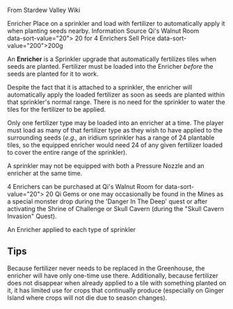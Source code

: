 From Stardew Valley Wiki

Enricher Place on a sprinkler and load with fertilizer to automatically apply it when planting seeds nearby. Information Source Qi's Walnut Room  
data-sort-value="20"&gt; 20 for 4 Enrichers Sell Price data-sort-value="200"&gt;200g

An **Enricher** is a Sprinkler upgrade that automatically fertilizes tiles when seeds are planted. Fertilizer must be loaded into the Enricher *before* the seeds are planted for it to work.

Despite the fact that it is attached to a sprinkler, the enricher will automatically apply the loaded fertilizer as soon as seeds are planted within that sprinkler's normal range. There is no need for the sprinkler to water the tiles for the fertilizer to be applied.

Only one fertilizer type may be loaded into an enricher at a time. The player must load as many of that fertilizer type as they wish to have applied to the surrounding seeds (*e.g.,* an iridium sprinkler has a range of 24 plantable tiles, so the equipped enricher would need 24 of any given fertilizer loaded to cover the entire range of the sprinkler).

A sprinkler may not be equipped with both a Pressure Nozzle and an enricher at the same time.

4 Enrichers can be purchased at Qi's Walnut Room for data-sort-value="20"&gt; 20 Qi Gems or one may occasionally be found in the Mines as a special monster drop during the 'Danger In The Deep' quest or after activating the Shrine of Challenge or Skull Cavern (during the "Skull Cavern Invasion" Quest).

An Enricher applied to each type of sprinkler

## Tips

Because fertilizer never needs to be replaced in the Greenhouse, the enricher will have only one-time use there. Additionally, because fertilizer does not disappear when already applied to a tile with something planted on it, it has limited use for crops that continually produce (especially on Ginger Island where crops will not die due to season changes).